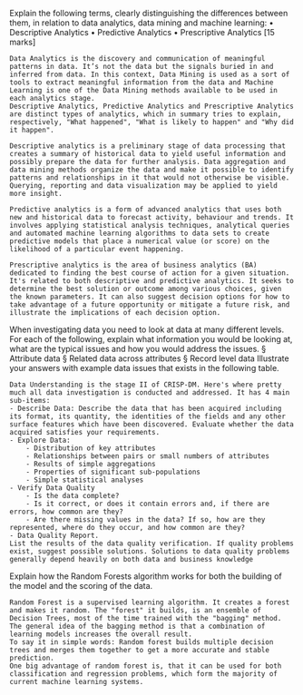 Explain the following terms, clearly distinguishing the differences between them, in relation to data analytics,
data mining and machine learning:
• Descriptive Analytics
• Predictive Analytics
• Prescriptive Analytics
[15 marks]

```
Data Analytics is the discovery and communication of meaningful patterns in data. It’s not the data but the signals buried in and inferred from data. In this context, Data Mining is used as a sort of tools to extract meaningful information from the data and Machine Learning is one of the Data Mining methods available to be used in each analytics stage.
Descriptive Analytics, Predictive Analytics and Prescriptive Analytics are distinct types of analytics, which in summary tries to explain, respectively, "What happened", "What is likely to happen" and "Why did it happen".

Descriptive analytics is a preliminary stage of data processing that creates a summary of historical data to yield useful information and possibly prepare the data for further analysis. Data aggregation and data mining methods organize the data and make it possible to identify patterns and relationships in it that would not otherwise be visible. Querying, reporting and data visualization may be applied to yield more insight.

Predictive analytics is a form of advanced analytics that uses both new and historical data to forecast activity, behaviour and trends. It involves applying statistical analysis techniques, analytical queries and automated machine learning algorithms to data sets to create predictive models that place a numerical value (or score) on the likelihood of a particular event happening.

Prescriptive analytics is the area of business analytics (BA) dedicated to finding the best course of action for a given situation. It's related to both descriptive and predictive analytics. It seeks to determine the best solution or outcome among various choices, given the known parameters. It can also suggest decision options for how to take advantage of a future opportunity or mitigate a future risk, and illustrate the implications of each decision option.
```

When investigating data you need to look at data at many different levels. For each of the following, explain
what information you would be looking at, what are the typical issues and how you would address the issues.
§ Attribute data
§ Related data across attributes
§ Record level data
Illustrate your answers with example data issues that exists in the following table.

```
Data Understanding is the stage II of CRISP-DM. Here's where pretty much all data investigation is conducted and addressed. It has 4 main sub-items: 
- Describe Data: Describe the data that has been acquired including its format, its quantity, the identities of the fields and any other surface features which have been discovered. Evaluate whether the data acquired satisfies your requirements.
- Explore Data: 
    - Distribution of key attributes
    - Relationships between pairs or small numbers of attributes
    - Results of simple aggregations
    - Properties of significant sub-populations
    - Simple statistical analyses
- Verify Data Quality 
    - Is the data complete?
    - Is it correct, or does it contain errors and, if there are errors, how common are they?
    - Are there missing values in the data? If so, how are they represented, where do they occur, and how common are they?
- Data Quality Report.
List the results of the data quality verification. If quality problems exist, suggest possible solutions. Solutions to data quality problems generally depend heavily on both data and business knowledge
```

Explain how the Random Forests algorithm works for both the building of the model and the scoring of the
data.
```
Random Forest is a supervised learning algorithm. It creates a forest and makes it random. The "forest" it builds, is an ensemble of Decision Trees, most of the time trained with the "bagging" method. The general idea of the bagging method is that a combination of learning models increases the overall result.
To say it in simple words: Random forest builds multiple decision trees and merges them together to get a more accurate and stable prediction.
One big advantage of random forest is, that it can be used for both classification and regression problems, which form the majority of current machine learning systems.
```

